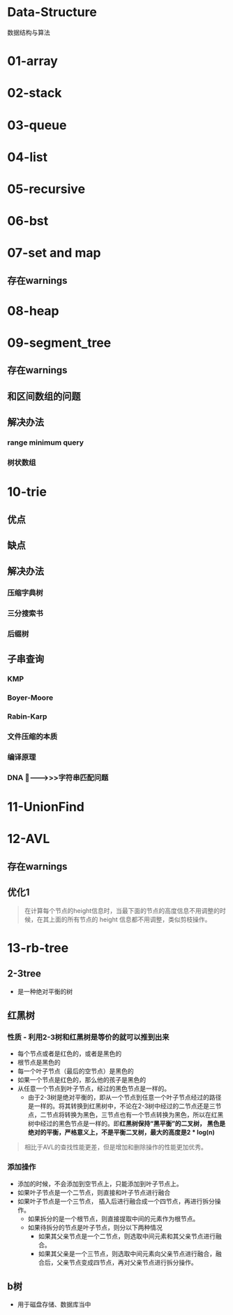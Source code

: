 # Data-Structure
数据结构与算法

# 01-array
# 02-stack
# 03-queue
# 04-list
# 05-recursive
# 06-bst
# 07-set and map
## 存在warnings
# 08-heap

# 09-segment_tree
## 存在warnings

## 和区间数组的问题
## 解决办法
### range minimum query
### 树状数组

# 10-trie
## 优点

## 缺点

## 解决办法
### 压缩字典树
### 三分搜索书
### 后缀树
## 子串查询
### KMP
### Boyer-Moore
### Rabin-Karp
### 文件压缩的本质
### 编译原理
### DNA 🧬--->>>字符串匹配问题 

# 11-UnionFind

# 12-AVL
## 存在warnings
## 优化1
> 在计算每个节点的height信息时，当最下面的节点的高度信息不用调整的时候，在其上面的所有节点的 height 信息都不用调整，类似剪枝操作。


# 13-rb-tree

## 2-3tree
- 是一种绝对平衡的树
## 红黑树
### 性质 - 利用2-3树和红黑树是等价的就可以推到出来

- 每个节点或者是红色的，或者是黑色的
- 根节点是黑色的 
- 每一个叶子节点（最后的空节点）是黑色的
- 如果一个节点是红色的，那么他的孩子是黑色的
- 从任意一个节点到叶子节点，经过的黑色节点是一样的。
    - 由于2-3树是绝对平衡的，即从一个节点到任意一个叶子节点经过的路径是一样的。将其转换到红黑树中，不论在2-3树中经过的二节点还是三节点，二节点将转换为黑色，三节点也有一个节点转换为黑色，所以在红黑树中经过的黑色节点是一样的。即**红黑树保持“黑平衡”的二叉树， 黑色是绝对的平衡，严格意义上，不是平衡二叉树，最大的高度是2 * log(n)**
> 相比于AVL的查找性能更差，但是增加和删除操作的性能更加优秀。
### 添加操作
- 添加的时候，不会添加到空节点上，只能添加到叶子节点上。
- 如果叶子节点是一个二节点，则直接和叶子节点进行融合
- 如果叶子节点是一个三节点， 插入后进行融合成一个四节点，再进行拆分操作。
    - 如果拆分的是一个根节点，则直接提取中间的元素作为根节点。
    - 如果待拆分的节点是叶子节点，则分以下两种情况
        - 如果其父亲节点是一个二节点，则选取中间元素和其父亲节点进行融合。
        - 如果其父亲是一个三节点，则选取中间元素向父亲节点进行融合，融合后，父亲节点变成四节点，再对父亲节点进行拆分操作。



## b树
- 用于磁盘存储、数据库当中
